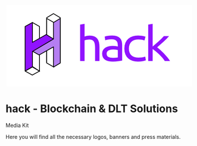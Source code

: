 <p align="center">
  <img src="https://github.com/hackbg/hack-media-kit/raw/master/logo/hack_logo_colored.png">
</p>

# hack - Blockchain & DLT Solutions

Media Kit

Here you will find all the necessary logos, banners and press materials.
